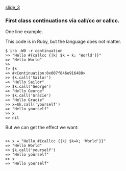 [slide_3](slide_3.md)

### First class continuations via call/cc or callcc.

One line example.

This code is in Ruby, but the language does not matter.

```
$ irb -W0 -r continuation
>> "Hello #{callcc {|k| $k = k; 'World'}}"
=> "Hello World"
>> 
?> $k
=> #<Continuation:0x007f846e916488>
>> $k.call('Sailor')
=> "Hello Sailor"
>> $k.call('George')
=> "Hello George"
>> $k.call('Gracie')
=> "Hello Gracie"
>> x=$k.call('yourself')
=> "Hello yourself"
>> x
=> nil
```

But we can get the effect we want:

```

>> x = "Hello #{callcc {|k| $k=k; 'World'}}"
=> "Hello World"
>> $k.call('yourself')
=> "Hello yourself"
>> x
=> "Hello yourself"

```


